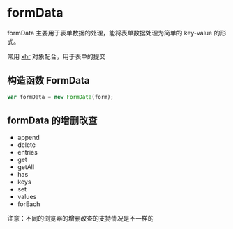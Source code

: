 # formData

formData 主要用于表单数据的处理，能将表单数据处理为简单的 key-value 的形式。

常用 [xhr](../xhr/README.md) 对象配合，用于表单的提交

## 构造函数 FormData

```js
var formData = new FormData(form);
```

## formData 的增删改查

- append
- delete
- entries
- get
- getAll
- has
- keys
- set
- values
- forEach

注意：不同的浏览器的增删改查的支持情况是不一样的

